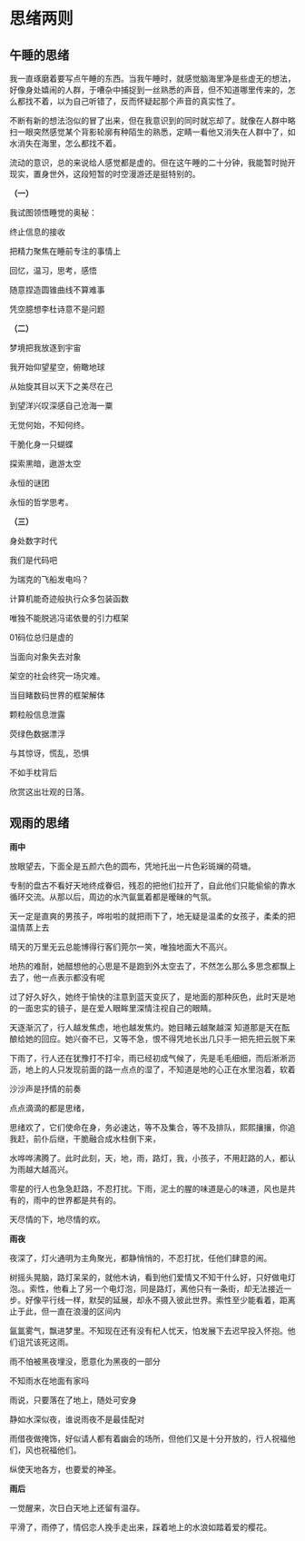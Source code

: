 # 思绪两则

## 午睡的思绪

我一直琢磨着要写点午睡的东西。当我午睡时，就感觉脑海里净是些虚无的想法，好像身处嬉闹的人群，于嘈杂中捕捉到一丝熟悉的声音，但不知道哪里传来的，怎么都找不着，以为自己听错了，反而怀疑起那个声音的真实性了。

不断有新的想法泡似的冒了出来，但在我意识到的同时就忘却了。就像在人群中略扫一眼突然感觉某个背影轮廓有种陌生的熟悉，定睛一看他又消失在人群中了，如水消失在海里，怎么都找不着。

流动的意识，总的来说给人感觉都是虚的。但在这午睡的二十分钟，我能暂时抛开现实，置身世外，这段短暂的时空漫游还是挺特别的。

**（一）**

我试图领悟睡觉的奥秘：

终止信息的接收

把精力聚焦在睡前专注的事情上

回忆，温习，思考，感悟

随意捏造圆锥曲线不算难事

凭空臆想李杜诗意不是问题

**（二）**

梦境把我放逐到宇宙

我开始仰望星空，俯瞰地球

从始旋其目以天下之美尽在己

到望洋兴叹深感自己沧海一粟

无觉何始，不知何终。

干脆化身一只蝴蝶

探索黑暗，遨游太空

永恒的谜团

永恒的哲学思考。

**（三）**

身处数字时代

我们是代码吧

为瑞克的飞船发电吗？

计算机能奇迹般执行众多包装函数

唯独不能脱逃冯诺依曼的引力框架

01码位总归是虚的

当面向对象失去对象

架空的社会终究一场灾难。

当目睹数码世界的框架解体

颗粒般信息泄露

荧绿色数据漂浮

与其惊讶，慌乱，恐惧

不如手枕背后

欣赏这出壮观的日落。

## 观雨的思绪

**雨中**

放眼望去，下面全是五颜六色的圆布，凭地托出一片色彩斑斓的荷塘。

专制的盘古不看好天地终成眷侣，残忍的把他们拉开了，自此他们只能偷偷的靠水循环交流。从那以后，周边的水汽氤氲着都是暧昧的气氛。

天一定是直爽的男孩子，哗啦啦的就把雨下了，地无疑是温柔的女孩子，柔柔的把温情蒸上去

晴天的万里无云总能博得行客们莞尔一笑，唯独地面大不高兴。

地热的难耐，她醋想他的心思是不是跑到外太空去了，不然怎么那么多思念都飘上去了，他一点表示都没有呢

过了好久好久，她终于愉快的注意到蓝天变灰了，是地面的那种灰色，此时天是地的一面忠实的镜子，是在爱人眼眸里深情注视自己的眼睛。

天逐渐沉了，行人越发焦虑，地也越发焦灼。她目睹云越聚越深 知道那是天在酝酿给她的回应。她兴奋不已，又等不急，恨不得凭地长出几只手一把先把云脱下来

下雨了，行人还在犹豫打不打伞，雨已经初成气候了，先是毛毛细细，而后淅淅沥沥，地上的人只发现前面的路一点点的湿了，不知道是地的心正在水里泡着，软着

沙沙声是抒情的前奏

点点滴滴的都是思绪，

思绪欢了，它们使命在身，务必速达，等不及集合，等不及排队，熙熙攘攘，你追我赶，前仆后继，干脆融合成水柱倒下来，

水哗哗沸腾了。此时此刻，天，地，雨，路灯，我，小孩子，不用赶路的人，都认为雨越大越高兴。

零星的行人也急急赶路，不忍打扰。下雨，泥土的腥的味道是心的味道，风也是共有的，雨中的世界都是共有的。

天尽情的下，地尽情的欢。

**雨夜**

夜深了，灯火通明为主角聚光，都静悄悄的，不忍打扰，任他们肆意的闹。

树摇头晃脑，路灯呆呆的，就他木讷，看到他们爱情又不知干什么好，只好做电灯泡。。索性，他看上了另一个电灯泡，同是路灯，离他只有一条街，却无法接近一步。好像平行线一样，默契的延展，却永不摄入彼此世界。索性至少能看着，距离止于此，但一直在浪漫的区间内

氤氲雾气，飘进梦里。不知现在还有没有杞人忧天，怕发展下去迟早投入怀抱。他们诅咒该死这雨。

雨不怕被黑夜埋没，愿意化为黑夜的一部分

不知雨水在地面有家吗

雨说，只要落在了地上，随处可安身

静如水深似夜，谁说雨夜不是最佳配对

雨借夜做掩饰，好似请人都有着幽会的场所，但他们又是十分开放的，行人祝福他们，风也祝福他们。

纵使天地各方，也要爱的神圣。

**雨后**

一觉醒来，次日白天地上还留有温存。

平滑了，雨停了，情侣恋人挽手走出来，踩着地上的水浪如踏着爱的樱花。
